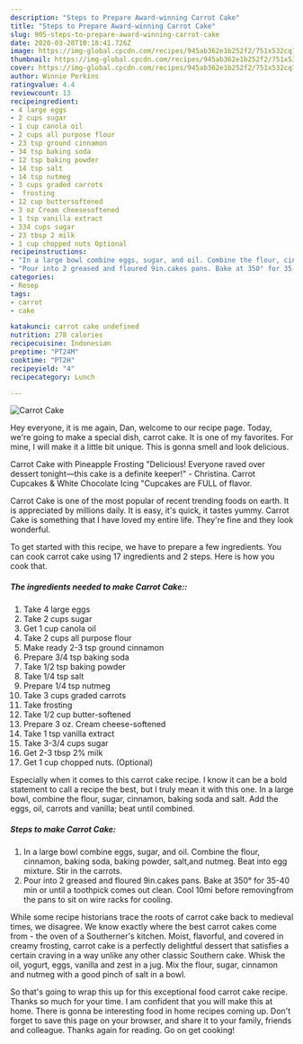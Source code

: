 ```yaml
---
description: "Steps to Prepare Award-winning Carrot Cake"
title: "Steps to Prepare Award-winning Carrot Cake"
slug: 905-steps-to-prepare-award-winning-carrot-cake
date: 2020-03-28T10:18:41.726Z
image: https://img-global.cpcdn.com/recipes/945ab362e1b252f2/751x532cq70/carrot-cake-recipe-main-photo.jpg
thumbnail: https://img-global.cpcdn.com/recipes/945ab362e1b252f2/751x532cq70/carrot-cake-recipe-main-photo.jpg
cover: https://img-global.cpcdn.com/recipes/945ab362e1b252f2/751x532cq70/carrot-cake-recipe-main-photo.jpg
author: Winnie Perkins
ratingvalue: 4.4
reviewcount: 13
recipeingredient:
- 4 large eggs
- 2 cups sugar
- 1 cup canola oil
- 2 cups all purpose flour
- 23 tsp ground cinnamon
- 34 tsp baking soda
- 12 tsp baking powder
- 14 tsp salt
- 14 tsp nutmeg
- 3 cups graded carrots
-  frosting
- 12 cup buttersoftened
- 3 oz Cream cheesesoftened
- 1 tsp vanilla extract
- 334 cups sugar
- 23 tbsp 2 milk
- 1 cup chopped nuts Optional
recipeinstructions:
- "In a large bowl combine eggs, sugar, and oil. Combine the flour, cinnamon, baking soda, baking powder, salt,and nutmeg. Beat into egg mixture. Stir in the carrots."
- "Pour into 2 greased and floured 9in.cakes pans. Bake at 350° for 35-40 min or until a toothpick comes out clean. Cool 10mi before removingfrom the pans to sit on wire racks for cooling."
categories:
- Resep
tags:
- carrot
- cake

katakunci: carrot cake undefined
nutrition: 278 calories
recipecuisine: Indonesian
preptime: "PT24M"
cooktime: "PT2H"
recipeyield: "4"
recipecategory: Lunch

---
```



![Carrot Cake](https://img-global.cpcdn.com/recipes/945ab362e1b252f2/751x532cq70/carrot-cake-recipe-main-photo.jpg)

Hey everyone, it is me again, Dan, welcome to our recipe page. Today, we're going to make a special dish, carrot cake. It is one of my favorites. For mine, I will make it a little bit unique. This is gonna smell and look delicious.

Carrot Cake with Pineapple Frosting &#34;Delicious! Everyone raved over dessert tonight—this cake is a definite keeper!&#34; - Christina. Carrot Cupcakes &amp; White Chocolate Icing &#34;Cupcakes are FULL of flavor.

Carrot Cake is one of the most popular of recent trending foods on earth. It is appreciated by millions daily. It is easy, it's quick, it tastes yummy. Carrot Cake is something that I have loved my entire life. They're fine and they look wonderful.


To get started with this recipe, we have to prepare a few ingredients. You can cook carrot cake using 17 ingredients and 2 steps. Here is how you cook that.

##### The ingredients needed to make Carrot Cake::

1. Take 4 large eggs
1. Take 2 cups sugar
1. Get 1 cup canola oil
1. Take 2 cups all purpose flour
1. Make ready 2-3 tsp ground cinnamon
1. Prepare 3/4 tsp baking soda
1. Take 1/2 tsp baking powder
1. Take 1/4 tsp salt
1. Prepare 1/4 tsp nutmeg
1. Take 3 cups graded carrots
1. Take  frosting
1. Take 1/2 cup butter-softened
1. Prepare 3 oz. Cream cheese-softened
1. Take 1 tsp vanilla extract
1. Take 3-3/4 cups sugar
1. Get 2-3 tbsp 2% milk
1. Get 1 cup chopped nuts. (Optional)


Especially when it comes to this carrot cake recipe. I know it can be a bold statement to call a recipe the best, but I truly mean it with this one. In a large bowl, combine the flour, sugar, cinnamon, baking soda and salt. Add the eggs, oil, carrots and vanilla; beat until combined. 

##### Steps to make Carrot Cake:

1. In a large bowl combine eggs, sugar, and oil. Combine the flour, cinnamon, baking soda, baking powder, salt,and nutmeg. Beat into egg mixture. Stir in the carrots.
1. Pour into 2 greased and floured 9in.cakes pans. Bake at 350° for 35-40 min or until a toothpick comes out clean. Cool 10mi before removingfrom the pans to sit on wire racks for cooling.


While some recipe historians trace the roots of carrot cake back to medieval times, we disagree. We know exactly where the best carrot cakes come from - the oven of a Southerner&#39;s kitchen. Moist, flavorful, and covered in creamy frosting, carrot cake is a perfectly delightful dessert that satisfies a certain craving in a way unlike any other classic Southern cake. Whisk the oil, yogurt, eggs, vanilla and zest in a jug. Mix the flour, sugar, cinnamon and nutmeg with a good pinch of salt in a bowl. 

So that's going to wrap this up for this exceptional food carrot cake recipe. Thanks so much for your time. I am confident that you will make this at home. There is gonna be interesting food in home recipes coming up. Don't forget to save this page on your browser, and share it to your family, friends and colleague. Thanks again for reading. Go on get cooking!
